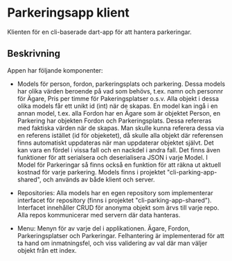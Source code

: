 # Parkeringsapp klient
Klienten för en cli-baserade dart-app för att hantera parkeringar.

## Beskrivning
Appen har följande komponenter:

- Models för person, fordon, parkeringsplats och parkering. Dessa models har olika värden beroende på vad som behövs, t.ex. namn och personnr för Ägare, Pris per timme för Pakeringsplatser o.s.v. Alla objekt i dessa olika models får ett unikt id (int) när de skapas. En model kan ingå i en annan model, t.ex. alla Fordon har en Ägare som är objektet Person, en Parkering har objekten Fordon och Parkeringsplats. Dessa refereras med faktiska värden när de skapas. Man skulle kunna referera dessa via en referens istället (id för objeketet), då skulle alla objekt där referensen finns automatiskt uppdateras när man uppdaterar objektet självt. Det kan vara en fördel i vissa fall och en nackdel i andra fall.
Det finns även funktioner för att serialsera och deserialisera JSON i varje Model. I Model för Parkeringar så finns också en funktion för att räkna ut aktuell kostnad för varje parkering.
Models finns i projektet "cli-parking-app-shared", och används av både klient och server.

- Repositories: Alla models har en egen repository som implementerar interfacet för repository (finns i projektet "cli-parking-app-shared"). Interfacet innehåller CRUD för anonyma objekt som ärvs till varje repo. Alla repos kommunicerar med servern där data hanteras.

- Menu: Menyn för av varje del i applikationen. Ägare, Fordon, Parkeringsplatser och Parkeringar. Felhantering är implementerad för att ta hand om inmatningsfel, och viss validering av val där man väljer objekt från ett index.


